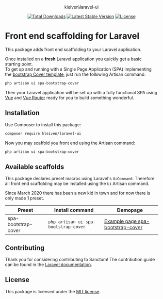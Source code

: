 <p align="center">kleiven\laravel-ui</p>

<p align="center">
<a href="https://packagist.org/packages/laravel/sanctum"><img src="https://gposer.pugx.or/laravel/sanctum/d/total.svg" alt="Total Downloads"></a>
<a href="https://packagist.org/packages/laravel/sanctum"><img src="https://poser.pugx.org/laravel/sanctum/v/stable.svg" alt="Latest Stable Version"></a>
<a href="https://packagist.org/packages/laravel/sanctum"><img src="https://poser.pugx.org/laravel/sanctum/license.svg" alt="License"></a>
</p>

# Front end scaffolding for Laravel

This package adds front end scaffolding to your Laravel application.

Once installed on a **fresh** Laravel application you quickly get a basic starting point.  
To get up and running with a Single Page Application (SPA) implementing the [bootstrap Cover template](https://getbootstrap.com/docs/4.4/examples/cover/), just run the following Artisan command:

``` bash
php artisan ui spa-bootstrap-cover
```

Then your Laravel application will be set up with a fully functional SPA using [Vue](https://vuejs.org) and [Vue Router](https://router.vuejs.org/) ready for you to build something wonderful.


## Installation
Use Composer to install this package:

``` bash
composer require kleiven/laravel-ui
```

Now you may scaffold you front end using the Artisan command:
``` bash
php artisan ui spa-bootstrap-cover
```

## Available scaffolds

This package declares preset macros using Laravel's `UiCommand`. Therefore all front end scaffolding may be installed using the `Ui` Artisan command.

Since March 2020 there has been a new kid in town and for now there is only made 1 preset.

<table>
<thead>
<tr>
<th>Preset</th><th>Install command</th><th>Demopage</th>
</tr>
</thead>
<tbody>
<tr>
<td>spa-bootstrap-cover</td>
<td><code>php artisan ui spa-bootstrap-cover</code></td>
<td><a href="https://eivindkleiven.com">Example page spa-bootstrap-cover</a></td>
</tr>
</tbody>
</table>

## Contributing

Thank you for considering contributing to Sanctum! The contribution guide can be found in the [Laravel documentation](https://laravel.com/docs/contributions).

## License

This package is licensed under the [MIT license](LICENSE.md).